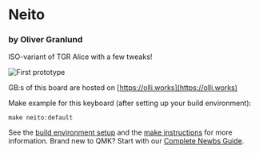 # Neito
### by Oliver Granlund

ISO-variant of TGR Alice with a few tweaks!

![First prototype](https://i.redd.it/5ujrp8fupid61.jpg)

GB:s of this board are hosted on [https://olli.works](https://olli.works)

Make example for this keyboard (after setting up your build environment):

    make neito:default

See the [build environment setup](https://docs.qmk.fm/#/getting_started_build_tools) and the [make instructions](https://docs.qmk.fm/#/getting_started_make_guide) for more information. Brand new to QMK? Start with our [Complete Newbs Guide](https://docs.qmk.fm/#/newbs).
